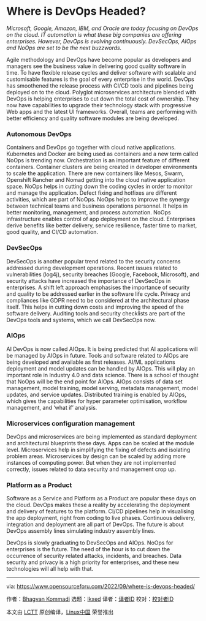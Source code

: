 [#]: subject: "Where is DevOps Headed?"
[#]: via: "https://www.opensourceforu.com/2022/09/where-is-devops-headed/"
[#]: author: "Bhagvan Kommadi https://www.opensourceforu.com/author/bhagvan-kommadi/"
[#]: collector: "lkxed"
[#]: translator: "Yufei-Yan"
[#]: reviewer: " "
[#]: publisher: " "
[#]: url: " "

Where is DevOps Headed?
======
*Microsoft, Google, Amazon, IBM, and Oracle are today focusing on DevOps on the cloud. IT automation is what these big companies are offering enterprises. However, DevOps is evolving continuously. DevSecOps, AIOps and NoOps are set to be the next buzzwords.*

Agile methodology and DevOps have become popular as developers and managers see the business value in delivering good quality software in time. To have flexible release cycles and deliver software with scalable and customisable features is the goal of every enterprise in the world. DevOps has smoothened the release process with CI/CD tools and pipelines being deployed on to the cloud. Polyglot microservices architecture blended with DevOps is helping enterprises to cut down the total cost of ownership. They now have capabilities to upgrade their technology stack with progressive Web apps and the latest UI frameworks. Overall, teams are performing with better efficiency and quality software modules are being developed.

### Autonomous DevOps

Containers and DevOps go together with cloud native applications. Kubernetes and Docker are being used as containers and a new term called NoOps is trending now. Orchestration is an important feature of different containers. Container clusters are being created in developer environments to scale the application. There are new containers like Mesos, Swarm, Openshift Rancher and Nomad getting into the cloud native application space. NoOps helps in cutting down the coding cycles in order to monitor and manage the application. Defect fixing and hotfixes are different activities, which are part of NoOps. NoOps helps to improve the synergy between technical teams and business operations personnel. It helps in better monitoring, management, and process automation. NoOps infrastructure enables control of app deployment on the cloud. Enterprises derive benefits like better delivery, service resilience, faster time to market, good quality, and CI/CD automation.

### DevSecOps

DevSecOps is another popular trend related to the security concerns addressed during development operations. Recent issues related to vulnerabilities (log4j), security breaches (Google, Facebook, Microsoft), and security attacks have increased the importance of DevSecOps in enterprises. A shift left approach emphasises the importance of security and quality to be addressed earlier in the software life cycle. Privacy and compliances like GDPR need to be considered at the architectural phase itself. This helps in cutting down costs and improving the speed of the software delivery. Auditing tools and security checklists are part of the DevOps tools and systems, which we call DevSecOps now.

### AIOps

AI DevOps is now called AIOps. It is being predicted that AI applications will be managed by AIOps in future. Tools and software related to AIOps are being developed and available as first releases. AI/ML applications deployment and model updates can be handled by AIOps. This will play an important role in Industry 4.0 and data science. There is a school of thought that NoOps will be the end point for AIOps. AIOps consists of data set management, model training, model serving, metadata management, model updates, and service updates. Distributed training is enabled by AIOps, which gives the capabilities for hyper parameter optimisation, workflow management, and ‘what if’ analysis.

### Microservices configuration management

DevOps and microservices are being implemented as standard deployment and architectural blueprints these days. Apps can be scaled at the module level. Microservices help in simplifying the fixing of defects and isolating problem areas. Microservices by design can be scaled by adding more instances of computing power. But when they are not implemented correctly, issues related to data security and management crop up.

### Platform as a Product

Software as a Service and Platform as a Product are popular these days on the cloud. DevOps makes these a reality by accelerating the deployment and delivery of features to the platform. CI/CD pipelines help in visualising the app deployment, right from coding to live phases. Continuous delivery, integration and deployment are all part of DevOps. The future is about DevOps assembly lines simulating industry assembly lines.

DevOps is slowly graduating to DevSecOps and AIOps. NoOps for enterprises is the future. The need of the hour is to cut down the occurrence of security related attacks, incidents, and breaches. Data security and privacy is a high priority for enterprises, and these new technologies will all help with that.

--------------------------------------------------------------------------------

via: https://www.opensourceforu.com/2022/09/where-is-devops-headed/

作者：[Bhagvan Kommadi][a]
选题：[lkxed][b]
译者：[译者ID](https://github.com/译者ID)
校对：[校对者ID](https://github.com/校对者ID)

本文由 [LCTT](https://github.com/LCTT/TranslateProject) 原创编译，[Linux中国](https://linux.cn/) 荣誉推出

[a]: https://www.opensourceforu.com/author/bhagvan-kommadi/
[b]: https://github.com/lkxed
